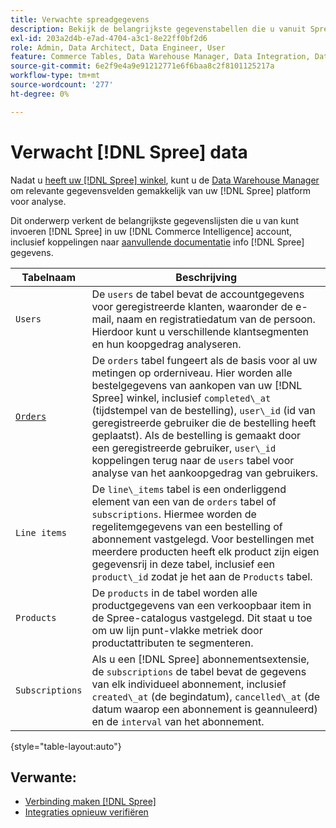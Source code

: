 ```yaml
---
title: Verwachte spreadgegevens
description: Bekijk de belangrijkste gegevenstabellen die u vanuit Spreiding kunt importeren in uw [!DNL Commerce Intelligence] account.
exl-id: 203a2d4b-e7ad-4704-a3c1-8e22ff0bf2d6
role: Admin, Data Architect, Data Engineer, User
feature: Commerce Tables, Data Warehouse Manager, Data Integration, Data Import/Export
source-git-commit: 6e2f9e4a9e91212771e6f6baa8c2f8101125217a
workflow-type: tm+mt
source-wordcount: '277'
ht-degree: 0%

---
```


# Verwacht [!DNL Spree] data

Nadat u [heeft uw [!DNL Spree] winkel](../../../data-analyst/importing-data/integrations/spree.md), kunt u de [Data Warehouse Manager](../../data-warehouse-mgr/tour-dwm.md) om relevante gegevensvelden gemakkelijk van uw [!DNL Spree] platform voor analyse.

Dit onderwerp verkent de belangrijkste gegevenslijsten die u van kunt invoeren [!DNL Spree] in uw [!DNL Commerce Intelligence] account, inclusief koppelingen naar [aanvullende documentatie](https://guides.spreecommerce.org/developer/addresses.html#address) info [!DNL Spree] gegevens.

| **Tabelnaam** | **Beschrijving** |
|-----|-----|
| `Users` | De `users` de tabel bevat de accountgegevens voor geregistreerde klanten, waaronder de e-mail, naam en registratiedatum van de persoon. Hierdoor kunt u verschillende klantsegmenten en hun koopgedrag analyseren. |
| [`Orders`](https://guides.spreecommerce.org/developer/orders.html#overview) | De `orders` tabel fungeert als de basis voor al uw metingen op orderniveau. Hier worden alle bestelgegevens van aankopen van uw [!DNL Spree] winkel, inclusief `completed\_at` (tijdstempel van de bestelling), `user\_id` (id van geregistreerde gebruiker die de bestelling heeft geplaatst). Als de bestelling is gemaakt door een geregistreerde gebruiker, `user\_id` koppelingen terug naar de `users` tabel voor analyse van het aankoopgedrag van gebruikers. |
| `Line items` | De `line\_items` tabel is een onderliggend element van een van de `orders` tabel of `subscriptions`. Hiermee worden de regelitemgegevens van een bestelling of abonnement vastgelegd. Voor bestellingen met meerdere producten heeft elk product zijn eigen gegevensrij in deze tabel, inclusief een `product\_id` zodat je het aan de `Products` tabel. |
| `Products` | De `products` in de tabel worden alle productgegevens van een verkoopbaar item in de Spree-catalogus vastgelegd. Dit staat u toe om uw lijn punt-vlakke metriek door productattributen te segmenteren. |
| `Subscriptions` | Als u een [!DNL Spree] abonnementsextensie, de `subscriptions` de tabel bevat de gegevens van elk individueel abonnement, inclusief `created\_at` (de begindatum), `cancelled\_at` (de datum waarop een abonnement is geannuleerd) en de `interval` van het abonnement. |

{style="table-layout:auto"}

## Verwante:

* [Verbinding maken [!DNL Spree]](../integrations/spree.md)
* [Integraties opnieuw verifiëren](https://experienceleague.adobe.com/docs/commerce-knowledge-base/kb/how-to/mbi-reauthenticating-integrations.html)
